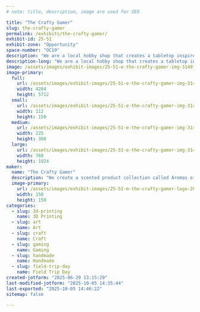 ```yaml
---
# note: title, description, image are used for SEO

title: "The Crafty Gamer"
slug: the-crafty-gamer
permalink: /exhibits/the-crafty-gamer/
exhibit-id: 25-51
exhibit-zone: "Opportunity"
space-number: "OC19"
description: "We are a local hobby shop that creates a tabletop inspired scent line called Aromas of Adventure."
description-long: "We are a local hobby shop that creates a tabletop inspired scent line called Aromas of Adventure. We offer family friendly Pokemon nights, candle making classes, camps and various other activities."
image: /assets/images/exhibit-images/25-51-e-the-crafty-gamer-img-3149-225x300.jpeg
image-primary: 
  full:
    url: /assets/images/exhibit-images/25-51-e-the-crafty-gamer-img-3149-full.jpeg
    width: 4284
    height: 5712
  small:
    url: /assets/images/exhibit-images/25-51-e-the-crafty-gamer-img-3149-112x150.jpeg
    width: 112
    height: 150
  medium:
    url: /assets/images/exhibit-images/25-51-e-the-crafty-gamer-img-3149-225x300.jpeg
    width: 225
    height: 300
  large:
    url: /assets/images/exhibit-images/25-51-e-the-crafty-gamer-img-3149-768x1024.jpeg
    width: 768
    height: 1024
maker: 
  name: "The Crafty Gamer"
  description: "We create a scented product collection called Aromas of Adventure to enhance tabletop experiences."
  image-primary:
    url: /assets/images/exhibit-images/25-51-m-the-crafty-gamer-logo-2025-150x150.jpg
    width: 150
    height: 150
categories: 
  - slug: 3d-printing
    name: 3D Printing
  - slug: art
    name: Art
  - slug: craft
    name: Craft
  - slug: gaming
    name: Gaming
  - slug: handmade
    name: Handmade
  - slug: field-trip-day
    name: Field Trip Day
created-jotform: "2025-06-29 13:15:29"
last-modified-jotform: "2025-10-05 14:35:44"
last-exported: "2025-10-05 14:46:22"
sitemap: false

---
```

